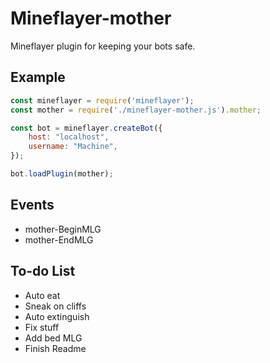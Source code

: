 # Mineflayer-mother
Mineflayer plugin for keeping your bots safe.

## Example
```js
const mineflayer = require('mineflayer');
const mother = require('./mineflayer-mother.js').mother;

const bot = mineflayer.createBot({
	host: "localhost",
	username: "Machine",
});

bot.loadPlugin(mother);
```

## Events
* mother-BeginMLG
* mother-EndMLG

## To-do List
- Auto eat
- Sneak on cliffs
- Auto extinguish
- Fix stuff
- Add bed MLG
- Finish Readme
